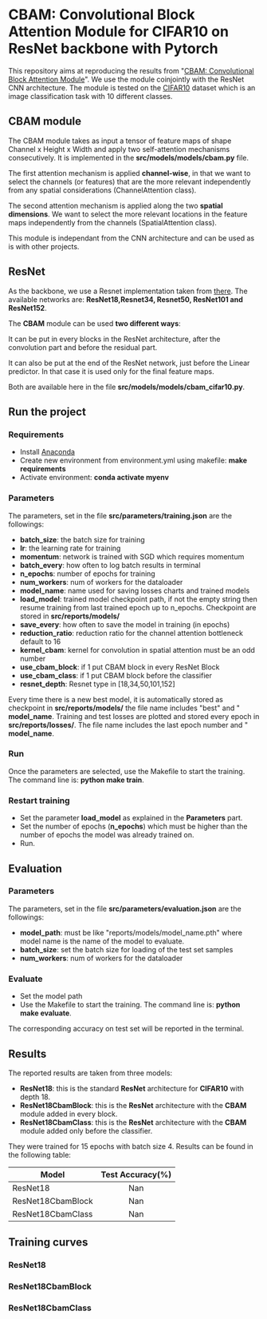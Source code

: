 # CBAM: Convolutional Block Attention Module for CIFAR10 on ResNet backbone with Pytorch
This repository aims at reproducing the results from "[CBAM: Convolutional Block Attention Module](https://arxiv.org/abs/1807.06521)". We use the module coinjointly with the ResNet CNN architecture. The module is tested on the [CIFAR10](https://www.cs.toronto.edu/~kriz/cifar.html) dataset which is an image classification task with 10 different classes.

## CBAM module
The CBAM module takes as input a tensor of feature maps of shape Channel x Height x Width and apply two self-attention mechanisms consecutively. It is implemented in the **src/models/models/cbam.py** file.


The first attention mechanism is applied **channel-wise**, in that we want to select the channels (or features) that are the more relevant independently from any spatial considerations (ChannelAttention class).

The second attention mechanism is applied along the two **spatial dimensions**. We want to select the more relevant locations in the feature maps independently from the channels (SpatialAttention class).


This module is independant from the CNN architecture and can be used as is with other projects.


## ResNet

As the backbone, we use a Resnet implementation taken from [there](https://github.com/kuangliu/pytorch-cifar). The available networks are: **ResNet18,Resnet34, Resnet50, ResNet101 and ResNet152**. 

The **CBAM** module can be used **two different ways**:

It can be put in every blocks in the ResNet architecture, after the convolution part and before the residual part.

It can also be put at the end of the ResNet network, just before the Linear predictor. In that case it is used only for the final feature maps.

Both are available here in the file **src/models/models/cbam_cifar10.py**.

## Run the project

### Requirements
* Install [Anaconda](https://www.anaconda.com/)
* Create new environment from environment.yml using makefile: **make requirements**
* Activate environment: **conda activate myenv**

### Parameters
The parameters, set in the file **src/parameters/training.json** are the followings:

* **batch_size**: the batch size for training
* **lr**: the learning rate for training
* **momentum**: network is trained with SGD which requires momentum
* **batch_every**: how often to log batch results in terminal
* **n_epochs**: number of epochs for training
* **num_workers**: num of workers for the dataloader
* **model_name**: name used for saving losses charts and trained models
* **load_model**: trained model checkpoint path, if not the empty string then resume training from last trained epoch up to n_epochs. Checkpoint are stored in **src/reports/models/**
* **save_every**: how often to save the model in training (in epochs)
* **reduction_ratio**: reduction ratio for the channel attention bottleneck default to 16
* **kernel_cbam**: kernel for convolution in spatial attention must be an odd number
* **use_cbam_block**: if 1 put CBAM block in every ResNet Block
* **use_cbam_class**: if 1 put CBAM block before the classifier
* **resnet_depth**: Resnet type in [18,34,50,101,152]


Every time there is a new best model, it is automatically stored as checkpoint in **src/reports/models/** the file name includes "best" and " **model_name**.
Training and test losses are plotted and stored every epoch in **src/reports/losses/**. The file name includes the last epoch number and " **model_name**.

### Run
Once the parameters are selected, use the Makefile to start the training. The command line is: **python make train**.

### Restart training

* Set the parameter **load_model** as explained in the **Parameters** part.
* Set the number of epochs (**n_epochs**) which must be higher than the number of epochs the model was already trained on.
* Run.


## Evaluation
### Parameters

The parameters, set in the file **src/parameters/evaluation.json** are the followings:

* **model_path**: must be like "reports/models/model_name.pth" where model name is the name of the model to evaluate.
* **batch_size**: set the batch size for loading of the test set samples
* **num_workers**: num of workers for the dataloader

### Evaluate
* Set the model path
* Use the Makefile to start the training. The command line is: **python make evaluate**.

The corresponding accuracy on test set will be reported in the terminal.




## Results

The reported results are taken from three models:

* **ResNet18**: this is the standard **ResNet** architecture for **CIFAR10** with depth 18.
* **ResNet18CbamBlock**: this is the **ResNet** architecture with the **CBAM** module added in every block.
* **ResNet18CbamClass**: this is the **ResNet** architecture with the **CBAM** module added only before the classifier.

They were trained for 15 epochs with batch size 4. Results can be found in the following table:

| Model         | Test Accuracy(%) | 
| ------------- |:-------------:|
| ResNet18      | Nan |
| ResNet18CbamBlock      | Nan      |
| ResNet18CbamClass | Nan    |

## Training curves
### ResNet18
### ResNet18CbamBlock
### ResNet18CbamClass